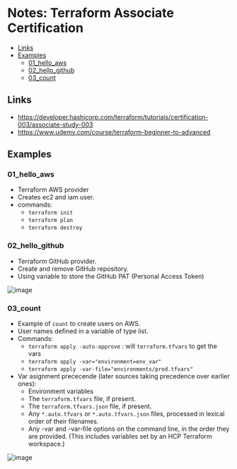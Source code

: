<h1>Notes: Terraform Associate Certification</h1>

<!-- TOC -->
  * [Links](#links)
  * [Examples](#examples)
    * [01_hello_aws](#01helloaws)
    * [02_hello_github](#02hellogithub)
    * [03_count](#03count)
<!-- TOC -->

## Links
* https://developer.hashicorp.com/terraform/tutorials/certification-003/associate-study-003
* https://www.udemy.com/course/terraform-beginner-to-advanced

## Examples
### 01_hello_aws
* Terraform AWS provider
* Creates ec2 and iam user.
* commands:
  * `terraform init`
  * `terraform plan`
  * `terraform destroy`

### 02_hello_github
* Terraform GitHub provider.
* Create and remove GitHub repository.
* Using variable to store the GitHub PAT (Personal Access Token)

![image](https://github.com/user-attachments/assets/4c0f7131-9bd4-4078-884e-3c17e9e27012)

### 03_count
* Example of `count` to create users on AWS.
* User names defined in a variable of type list.
* Commands:
  * `terraform apply -auto-approve` : will `terraform.tfvars` to get the vars
  * `terraform apply -var="environment=env_var"`
  * `terraform apply -var-file="environments/prod.tfvars"`
* Var asignment prececende (later sources taking precedence over earlier ones):
  * Environment variables
  * The `terraform.tfvars` file, if present.
  * The `terraform.tfvars.json` file, if present.
  * Any `*.auto.tfvars` or `*.auto.tfvars.json` files, processed in lexical order of their filenames.
  * Any -var and -var-file options on the command line, in the order they are provided. (This includes variables set by an HCP Terraform workspace.)

![image](https://github.com/user-attachments/assets/b75f5814-6310-40ea-b8f3-85f88688c227)








